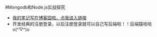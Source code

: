 #Mongodb和Node.js实战探究  
- [我的笔记写在博客园啦，点我进入链接](http://www.cnblogs.com/lqcdsns/p/6358347.html)
- 开发经典的注册登录，以后注册登录就可以自己写后端啦！！后端猿哈哈o(^▽^)o